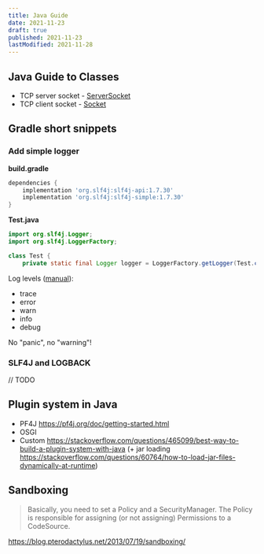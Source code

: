 ```yaml
---
title: Java Guide
date: 2021-11-23
draft: true
published: 2021-11-23
lastModified: 2021-11-28
---
```


## Java Guide to Classes

- TCP server socket - [ServerSocket](https://docs.oracle.com/javase/7/docs/api/java/net/ServerSocket.html)
- TCP client socket - [Socket](https://docs.oracle.com/javase/7/docs/api/java/net/Socket.html)

## Gradle short snippets

### Add simple logger

**build.gradle**

```groovy
dependencies {
    implementation 'org.slf4j:slf4j-api:1.7.30'
    implementation 'org.slf4j:slf4j-simple:1.7.30'
}
```

**Test.java**

```java
import org.slf4j.Logger;
import org.slf4j.LoggerFactory;

class Test {
    private static final Logger logger = LoggerFactory.getLogger(Test.class);
```

Log levels ([manual](http://www.slf4j.org/manual.html)):

- trace
- error
- warn
- info
- debug

No "panic", no "warning"!


### SLF4J and LOGBACK

// TODO

## Plugin system in Java

- PF4J https://pf4j.org/doc/getting-started.html
- OSGI
- Custom https://stackoverflow.com/questions/465099/best-way-to-build-a-plugin-system-with-java (+ jar loading https://stackoverflow.com/questions/60764/how-to-load-jar-files-dynamically-at-runtime)

## Sandboxing

> Basically, you need to set a Policy and a SecurityManager. The Policy is responsible for assigning (or not assigning) Permissions to a CodeSource.

https://blog.pterodactylus.net/2013/07/19/sandboxing/
